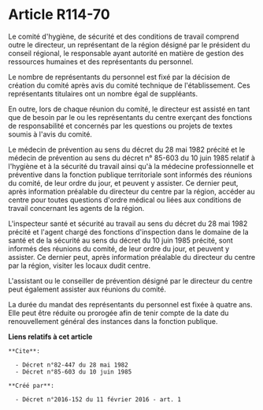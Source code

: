# Article R114-70

Le comité d'hygiène, de sécurité et des conditions de travail comprend outre le directeur, un représentant de la région
désigné par le président du conseil régional, le responsable ayant autorité en matière de gestion des ressources humaines et
des représentants du personnel. 

Le nombre de représentants du personnel est fixé par la décision de création du comité après avis du comité technique de
l'établissement. Ces représentants titulaires ont un nombre égal de suppléants. 

En outre, lors de chaque réunion du comité, le directeur est assisté en tant que de besoin par le ou les représentants du
centre exerçant des fonctions de responsabilité et concernés par les questions ou projets de textes soumis à l'avis du
comité. 

Le médecin de prévention au sens du décret du 28 mai 1982 précité et le médecin de prévention au sens du décret n° 85-603 du
10 juin 1985 relatif à l'hygiène et à la sécurité du travail ainsi qu'à la médecine professionnelle et préventive dans la
fonction publique territoriale sont informés des réunions du comité, de leur ordre du jour, et peuvent y assister. Ce dernier
peut, après information préalable du directeur du centre par la région, accéder au centre pour toutes questions d'ordre
médical ou liées aux conditions de travail concernant les agents de la région. 

L'inspecteur santé et sécurité au travail au sens du décret du 28 mai 1982 précité et l'agent chargé des fonctions
d'inspection dans le domaine de la santé et de la sécurité au sens du décret du 10 juin 1985 précité, sont informés des
réunions du comité, de leur ordre du jour, et peuvent y assister. Ce dernier peut, après information préalable du directeur
du centre par la région, visiter les locaux dudit centre. 

L'assistant ou le conseiller de prévention désigné par le directeur du centre peut également assister aux réunions du
comité. 

La durée du mandat des représentants du personnel est fixée à quatre ans. Elle peut être réduite ou prorogée afin de tenir
compte de la date du renouvellement général des instances dans la fonction publique.

**Liens relatifs à cet article**

	**Cite**:

	  - Décret n°82-447 du 28 mai 1982
	  - Décret n°85-603 du 10 juin 1985

	**Créé par**:

	  - Décret n°2016-152 du 11 février 2016 - art. 1
